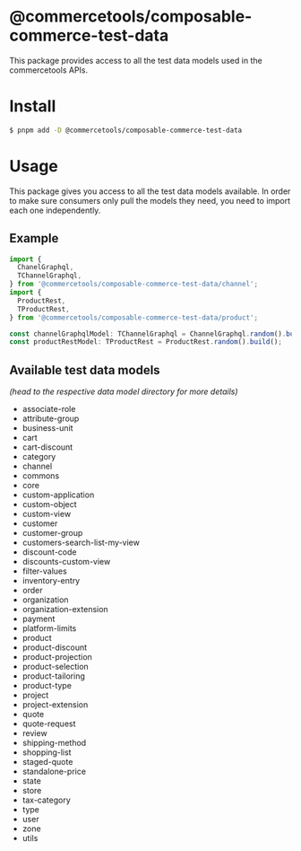 # @commercetools/composable-commerce-test-data

This package provides access to all the test data models used in the commercetools APIs.

# Install

```bash
$ pnpm add -D @commercetools/composable-commerce-test-data
```

# Usage

This package gives you access to all the test data models available.
In order to make sure consumers only pull the models they need, you need to import each one independently.

## Example

```ts
import {
  ChanelGraphql,
  TChannelGraphql,
} from '@commercetools/composable-commerce-test-data/channel';
import {
  ProductRest,
  TProductRest,
} from '@commercetools/composable-commerce-test-data/product';

const channelGraphqlModel: TChannelGraphql = ChannelGraphql.random().build();
const productRestModel: TProductRest = ProductRest.random().build();
```

## Available test data models

_(head to the respective data model directory for more details)_

- associate-role
- attribute-group
- business-unit
- cart
- cart-discount
- category
- channel
- commons
- core
- custom-application
- custom-object
- custom-view
- customer
- customer-group
- customers-search-list-my-view
- discount-code
- discounts-custom-view
- filter-values
- inventory-entry
- order
- organization
- organization-extension
- payment
- platform-limits
- product
- product-discount
- product-projection
- product-selection
- product-tailoring
- product-type
- project
- project-extension
- quote
- quote-request
- review
- shipping-method
- shopping-list
- staged-quote
- standalone-price
- state
- store
- tax-category
- type
- user
- zone
- utils
